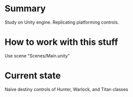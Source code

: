 # Summary
Study on Unity engine. Replicating platforming controls.  

# How to work with this stuff
Use scene "Scenes/Main.unity"  

# Current state
Naive destiny controls of Hunter, Warlock, and Titan classes  
